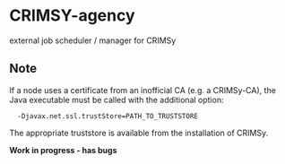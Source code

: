 # CRIMSY-agency
external job scheduler / manager for CRIMSy

## Note
If a node uses a certificate from an inofficial CA (e.g. a CRIMSy-CA), the Java 
executable must be called with the additional option:

      -Djavax.net.ssl.trustStore=PATH_TO_TRUSTSTORE

The appropriate truststore is available from the installation of CRIMSy.

**Work in progress - has bugs**
